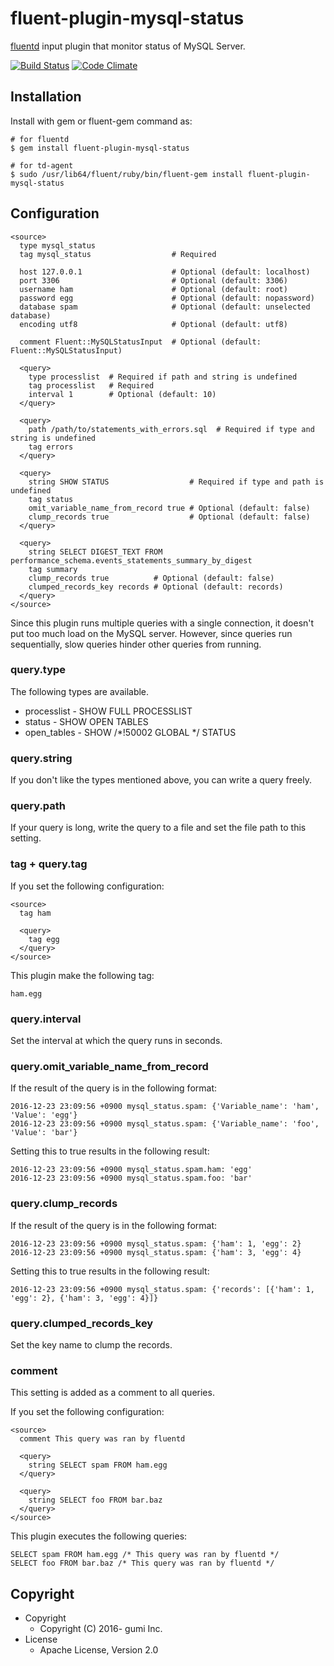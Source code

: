 # fluent-plugin-mysql-status

[fluentd](http://fluentd.org) input plugin that monitor status of MySQL Server.

[![Build Status](https://travis-ci.org/gumi/fluent-plugin-mysql-status.svg?branch=master)](https://travis-ci.org/gumi/fluent-plugin-mysql-status)
[![Code Climate](https://codeclimate.com/github/gumi/fluent-plugin-mysql-status/badges/gpa.svg)](https://codeclimate.com/github/gumi/fluent-plugin-mysql-status)

## Installation

Install with gem or fluent-gem command as:

```
# for fluentd
$ gem install fluent-plugin-mysql-status

# for td-agent
$ sudo /usr/lib64/fluent/ruby/bin/fluent-gem install fluent-plugin-mysql-status
```

## Configuration

```
<source>
  type mysql_status
  tag mysql_status                  # Required

  host 127.0.0.1                    # Optional (default: localhost)
  port 3306                         # Optional (default: 3306)
  username ham                      # Optional (default: root)
  password egg                      # Optional (default: nopassword)
  database spam                     # Optional (default: unselected database)
  encoding utf8                     # Optional (default: utf8)

  comment Fluent::MySQLStatusInput  # Optional (default: Fluent::MySQLStatusInput)

  <query>
    type processlist  # Required if path and string is undefined
    tag processlist   # Required
    interval 1        # Optional (default: 10)
  </query>

  <query>
    path /path/to/statements_with_errors.sql  # Required if type and string is undefined
    tag errors
  </query>

  <query>
    string SHOW STATUS                  # Required if type and path is undefined
    tag status
    omit_variable_name_from_record true # Optional (default: false)
    clump_records true                  # Optional (default: false)
  </query>

  <query>
    string SELECT DIGEST_TEXT FROM performance_schema.events_statements_summary_by_digest
    tag summary
    clump_records true          # Optional (default: false)
    clumped_records_key records # Optional (default: records)
  </query>
</source>
```

Since this plugin runs multiple queries with a single connection, it doesn't put too much load on the MySQL server.
However, since queries run sequentially, slow queries hinder other queries from running.

### query.type

The following types are available.

- processlist - SHOW FULL PROCESSLIST
- status - SHOW OPEN TABLES
- open_tables - SHOW /*!50002 GLOBAL */ STATUS

### query.string

If you don't like the types mentioned above, you can write a query freely.

### query.path

If your query is long, write the query to a file and set the file path to this setting.

### tag + query.tag

If you set the following configuration:

```
<source>
  tag ham

  <query>
    tag egg
  </query>
</source>
```

This plugin make the following tag:

```
ham.egg
```

### query.interval

Set the interval at which the query runs in seconds.

### query.omit_variable_name_from_record

If the result of the query is in the following format:

```
2016-12-23 23:09:56 +0900 mysql_status.spam: {'Variable_name': 'ham', 'Value': 'egg'}
2016-12-23 23:09:56 +0900 mysql_status.spam: {'Variable_name': 'foo', 'Value': 'bar'}
```

Setting this to true results in the following result:

```
2016-12-23 23:09:56 +0900 mysql_status.spam.ham: 'egg'
2016-12-23 23:09:56 +0900 mysql_status.spam.foo: 'bar'
```

### query.clump_records

If the result of the query is in the following format:

```
2016-12-23 23:09:56 +0900 mysql_status.spam: {'ham': 1, 'egg': 2}
2016-12-23 23:09:56 +0900 mysql_status.spam: {'ham': 3, 'egg': 4}
```

Setting this to true results in the following result:

```
2016-12-23 23:09:56 +0900 mysql_status.spam: {'records': [{'ham': 1, 'egg': 2}, {'ham': 3, 'egg': 4}]}
```

### query.clumped_records_key

Set the key name to clump the records.

### comment

This setting is added as a comment to all queries.

If you set the following configuration:

```
<source>
  comment This query was ran by fluentd

  <query>
    string SELECT spam FROM ham.egg
  </query>

  <query>
    string SELECT foo FROM bar.baz
  </query>
</source>
```

This plugin executes the following queries:

```
SELECT spam FROM ham.egg /* This query was ran by fluentd */
SELECT foo FROM bar.baz /* This query was ran by fluentd */
```

## Copyright

- Copyright
  - Copyright (C) 2016- gumi Inc.
- License
  - Apache License, Version 2.0
